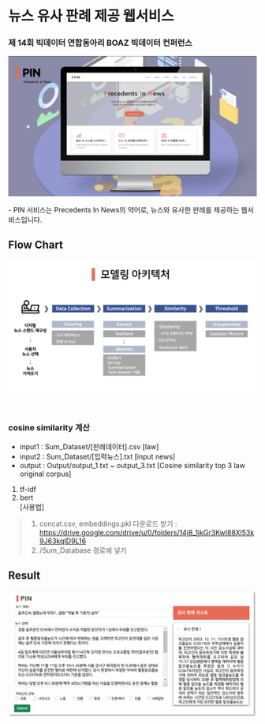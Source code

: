 # 뉴스 유사 판례 제공 웹서비스
### 제 14회 빅데이터 연합동아리 BOAZ 빅데이터 컨퍼런스

<p align="center"><img src="https://github.com/bominkm/Similarity/blob/master/PIN.png?raw=true"></p>
- PIN 서비스는 Precedents In News의 약어로, 뉴스와 유사한 판례를 제공하는 웹서비스입니다.

<br>

## Flow Chart
<p align="center"><img src="https://github.com/bominkm/Similarity/blob/master/Flow Chart.png?raw=true"></p>

<br>

### cosine similarity 계산

* input1 : Sum_Dataset/[판례데이터].csv [law]
* input2 : Sum_Dataset/[입력뉴스].txt [input news]
* output : Output/output_1.txt ~ output_3.txt [Cosine similarity top 3 law original corpus]

1. tf-idf
2. bert    
  [사용법]   
  > 1. concat.csv, embeddings.pkl 다운로드 받기 : https://drive.google.com/drive/u/0/folders/14j8_1jkGr3KwI88Xl53k9J63kqID9L16
  > 2. /Sum_Database 경로에 넣기

## Result
<p align="center"><img src="https://github.com/bominkm/Similarity/blob/master/Result.png?raw=true"></p>

<br>

